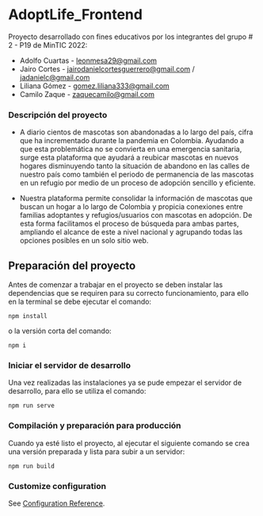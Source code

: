 # AdoptLife_Frontend

Proyecto desarrollado con fines educativos por los integrantes del grupo # 2 - P19 de MinTIC 2022:

- Adolfo Cuartas - leonmesa29@gmail.com
- Jairo Cortes - jairodanielcortesguerrero@gmail.com / jadanielc@gmail.com
- Liliana Gómez - gomez.liliana333@gmail.com
- Camilo Zaque - zaquecamilo@gmail.com

### Descripción del proyecto
- A diario cientos de mascotas son abandonadas a lo largo del país, cifra que ha incrementado durante la pandemia en Colombia. Ayudando a que esta problemática no se convierta en una emergencia sanitaria, surge esta plataforma que ayudará a reubicar mascotas en nuevos hogares disminuyendo tanto la situación de abandono en las calles de nuestro país como también el periodo de permanencia de las mascotas en un refugio por medio de un proceso de adopción sencillo y eficiente. 

- Nuestra plataforma permite consolidar la información de mascotas que buscan un hogar a lo largo de Colombia y propicia conexiones entre familias adoptantes y refugios/usuarios con mascotas en adopción. De esta forma facilitamos el proceso de búsqueda para ambas partes, ampliando el alcance de este a nivel nacional y agrupando todas las opciones posibles en un solo sitio web.


## Preparación del proyecto
Antes de comenzar a trabajar en el proyecto se deben instalar las dependencias que se requiren para su correcto funcionamiento, para ello en la terminal se debe ejecutar el comando:
```
npm install
```
o la versión corta del comando:
```
npm i
```

### Iniciar el servidor de desarrollo
Una vez realizadas las instalaciones ya se pude empezar el servidor de desarrollo, para ello se utiliza el comando:
```
npm run serve
```

### Compilación y preparación para producción
Cuando ya esté listo el proyecto, al ejecutar el siguiente comando se crea una versión preparada y lista para subir a un servidor:
```
npm run build
```

### Customize configuration
See [Configuration Reference](https://cli.vuejs.org/config/).

